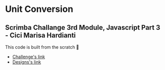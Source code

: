 # Unit Conversion

## Scrimba Challange 3rd Module, Javascript Part 3 - Cici Marisa Hardianti

This code is built from the scratch 🚀

- [Challenge's link](https://scrimba.com/learn/frontend/solo-project-unit-converter-cz9aPNSr)
- [Designs's link](https://scrimba.com/learn/frontend/solo-project-unit-converter-cz9aPNSr)